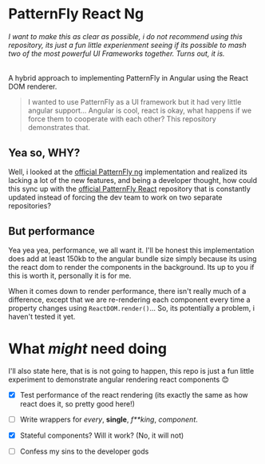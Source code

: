 # PatternFly React Ng
###### I want to make this as clear as possible, i do not recommend using this repository, its just a fun little experienment seeing if its possible to mash two of the most powerful UI Frameworks together. Turns out, it is.

A hybrid approach to implementing PatternFly in Angular using the React DOM renderer.

> I wanted to use PatternFly as a UI framework but it had very little angular support... Angular is cool, react is okay, what happens if we force them to cooperate with each other? This repository demonstrates that.

## Yea so, WHY?
Well, i looked at the [official PatternFly ng](https://github.com/patternfly/patternfly-ng) implementation and realized its lacking a lot of the new features, and being a developer thought, how could this sync up with the [official PatternFly React](https://github.com/patternfly/patternfly-react) repository that is constantly updated instead of forcing the dev team to work on two separate repositories?

## But performance
Yea yea yea, performance, we all want it.  I'll be honest this implementation does add at least 150kb to the angular bundle size simply because its using the react dom to render the components in the background. Its up to you if this is worth it, personally it is for me.

When it comes down to render performance, there isn't really much of a difference, except that we are re-rendering each component every time a property changes using `ReactDOM.render()`... So, its potentially a problem, i haven't tested it yet.


# What *might* need doing
I'll also state here, that is is not going to happen, this repo is just a fun little experiment to demonstrate angular rendering react components 😊
 - [x] Test performance of the react rendering (its exactly the same as how react does it, so pretty good here!)
 - [ ] Write wrappers for *every*, **single**, *f\*\*king*, *component*.
 - [x] Stateful components? Will it work? (No, it will not)
 - [ ] Confess my sins to the developer gods

